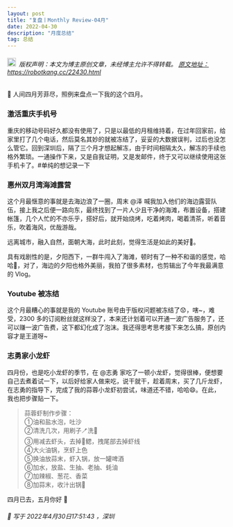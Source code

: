 ```yaml
---
layout: post
title: "复盘丨Monthly Review-04月"
date: 2022-04-30 
description: "月度总结"
tag: 总结
---   
```


<h6><img src="https://robotkang-1257995526.cos.ap-chengdu.myqcloud.com/icon/copyright.png" alt="copyright" style="display:inline;margin-bottom: -5px;" width="20" height="20"> 版权声明：本文为博主原创文章，未经博主允许不得转载。
<a target="_blank" href="https://robotkang.cc/22430.html">原文地址：https://robotkang.cc/22430.html </a>
</h6>                           

📅 人间四月芳菲尽，照例来盘点一下我的这个四月。         

### 激活重庆手机号            

重庆的移动号码好久都没有使用了，只是以最低的月租维持着，在过年回家前，给家里打了几个电话，然后莫名其妙的就被冻结了，妥妥的大数据误判，过后也没怎么管它。回到深圳后，隔了三个月才想起解冻，由于时间相隔太久，解冻的手续也格外繁琐。一通操作下来，又是自我证明，又是发邮件，终于又可以继续使用这张手机卡了。#单纯的想记录一下           

### 惠州双月湾海滩露营         

这个月最惬意的事就是去海边浪了一圈，周末 @泽 喊我加入他们的海边露营队伍，接上我之后便一路向东，最终找到了一片人少且干净的海滩，布置设备，搭建帐篷，几个人忙的不亦乐乎，搭好后，就开始烧烤，吃着烤肉，喝着清茶，听着音乐，吹着海风，优哉游哉。         

远离城市，融入自然，面朝大海，此时此刻，觉得生活是如此的美好🎈。         

具有戏剧性的是，夕阳西下，一群牛闯入了海滩，顿时有了一种不和谐的感觉，哈哈🤣，对了，海边的夕阳也格外美丽，我拍了很多素材，也剪辑出了今年我最满意的 Vlog。        

### Youtube 被冻结       

这个月最糟心的事就是我的 Youtube 账号由于版权问题被冻结了😟，嗐~，难受，2300 多的订阅粉丝就这样没了，本来还计划着可以开通一波广告服务了，还可以赚一波广告费，这下都幻化成了泡沫。我还得思考思考接下来怎么搞，原创内容才是王道呀~         

### 志勇家小龙虾        

四月份，也是吃小龙虾的季节，在 @志勇 家吃了一顿小龙虾，觉得很棒，便想要自己去煮着试一下，以后好给家人做来吃，说干就干，趁着周末，买了几斤龙虾，在志勇的指导下，完成了我的蒜蓉小龙虾初尝试，味道还不错，哈哈😄。在此，我也把步骤贴一下。       

> 蒜蓉虾制作步骤：        
> ①油和盐水泡，吐沙        
> ②清洗几次，用刷子🪥洗🦐       
> ③用️减去虾头，去掉🦐鳃，拽尾部去掉虾线       
> ④大火油锅，烹虾上色      
> ⑤换油放蒜末，虾入锅，放一罐啤酒         
> ⑥加水，放盐、生抽、老抽、蚝油         
> ⑦加辣椒、葱花、香菜         
> ⑧加蒜末，收汁出锅🥘        


四月已去，五月你好 🧡           

<h6> 
📌 写于 2022年4月30日17:51:43 ，深圳        
</h6>      